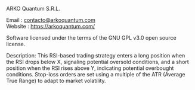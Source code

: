   ARKO Quantum S.R.L. 
  
  Email            :   contacto@arkoquantum.com                                              
  Website          :   https://arkoquantum.com/                                                
                                                                              
  Software licensed under the terms of the GNU GPL v3.0 open source license.                            

  Description:
  This RSI-based trading strategy enters a long position when the RSI drops below X,
  signaling potential oversold conditions, and a short position when the RSI rises above Y,
  indicating potential overbought conditions. Stop-loss orders are set using a multiple
  of the ATR (Average True Range) to adapt to market volatility.

